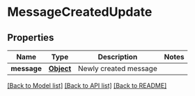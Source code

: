 # MessageCreatedUpdate

## Properties
Name | Type | Description | Notes
------------ | ------------- | ------------- | -------------
**message** | [**Object**](.md) | Newly created message | 

[[Back to Model list]](../README.md#documentation-for-models) [[Back to API list]](../README.md#documentation-for-api-endpoints) [[Back to README]](../README.md)

